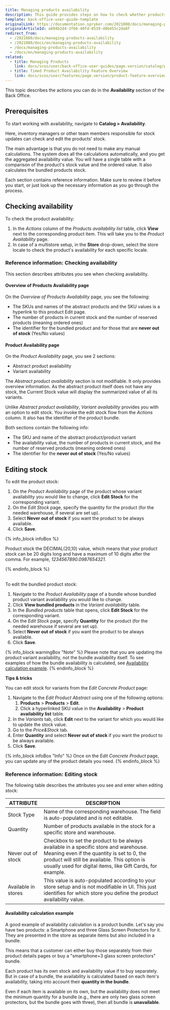 ```yaml
---
title: Managing products availability
description: This guide provides steps on how to check whether products are in stock in the warehouse of the current store in the Back Office.
template: back-office-user-guide-template
originalLink: https://documentation.spryker.com/2021080/docs/managing-products-availability
originalArticleId: a694b2d4-3f66-40fd-8539-d8b455c2da8f
redirect_from:
  - /2021080/docs/managing-products-availability
  - /2021080/docs/en/managing-products-availability
  - /docs/managing-products-availability
  - /docs/en/managing-products-availability
related:
  - title: Managing Products
    link: docs/scos/user/back-office-user-guides/page.version/catalog/products/managing-products/managing-products.html
  - title: Timed Product Availability Feature Overview
    link: docs/scos/user/features/page.version/product-feature-overview/timed-product-availability-overview.html
---
```


This topic describes the actions you can do in the **Availability** section of  the Back Office.

## Prerequisites 

To start working with availability, navigate to **Catalog > Availability**.

Here, inventory managers or other team members responsible for stock updates can check and edit the products' stock.

The main advantage is that you do not need to make any manual calculations. The system does all the calculations automatically, and you get the aggregated availability value. You will have a single table with a comparison of the product's stock value and the ordered value. It also calculates the bundled products stock. 

Each section contains reference information. Make sure to review it before you start, or just look up the necessary information as you go through the process.

## Checking availability 

To check the product availability:

1. In the _Actions_ column of the *Products availability list* table, click **View** next to the corresponding product item. 
This will take you to the *Product Availability* page.
2. In case of a multistore setup, in the **Store** drop-down, select the store locale to check the product's availability for each specific locale.

### Reference information: Checking availability 

This section describes attributes you see when checking availability.

#### Overview of Products Availability page

On the *Overview of Products Availability* page, you see the following: 
* The SKUs and names of the abstract products and the SKU values is a hyperlink to this product Edit page.
* The number of products in current stock and the number of reserved products (meaning ordered ones)
*  The identifier for the bundled product and for those that are **never out of stock** (Yes/No values)

#### Product Availability page

On the *Product Availability* page, you see 2 sections:
* Abstract product availability 
* Variant availability

The *Abstract product availability* section is not modifiable. It only provides overview information. As the abstract product itself does not have any stock, the Current Stock value will display the summarized value of all its variants.

Unlike *Abstract product availability*, *Variant availability* provides you with an option to edit stock. You invoke the edit stock flow from the *Actions* column. It also has the identifier of the product bundle.

Both sections contain the following info:
* The SKU and name of the abstract product/product variant
* The availability value, the number of products in current stock, and the number of reserved products (meaning ordered ones)
* The identifier for the **never out of stock** (Yes/No values)

## Editing stock

To edit the product stock:

1. On the *Product Availability* page of the product whose variant availability you would like to change, click **Edit Stock** for the corresponding variant.
2. On the *Edit Stock* page, specify the quantity for the product (for the needed warehouse, if several are set up).
3. Select **Never out of stock** if you want the product to be always available.
4. Click **Save**.

{% info_block infoBox %}

Product stock the DECIMAL(20,10) value, which means that your product stock can be 20 digits long and have a maximum of 10 digits after the comma. For example, *1234567890.0987654321*.

{% endinfo_block %}

</br>To edit the bundled product stock:

1. Navigate to the *Product Availability* page of a bundle whose bundled product variant availability you would like to change.
2. Click **View bundled products** in the *Variant availability* table.
3. In the *Bundled products* table that opens, click **Edit Stock** for the corresponding variant.
4. On the *Edit Stock* page, specify **Quantity** for the product (for the needed warehouse if several are set up).
5. Select **Never out of stock** if you want the product to be always available.
6. Click **Save**.

{% info_block warningBox "Note" %}
Please note that you are updating the product variant availability, not the bundle availability itself. To see examples of how the bundle availability is calculated, see [Availability calculation example](#availability-calculation-example).
{% endinfo_block %}

**Tips & tricks**

You can edit stock for variants from the *Edit Concrete Product* page:
1. Navigate to the *Edit Product Abstract* using one of the following options:
    1.  **Products** > **Products** > **Edit**.
    2.  Click a hyperlinked SKU value in the **Availability** > **Product availability list** table.
2. In the *Variants* tab, click **Edit** next to the variant for which you would like to update the stock value.
3. Go to the *Price&Stock* tab.
4. Enter **Quantity** and select **Never out of stock** if you want the product to be always available.
5. Click **Save**.

{% info_block infoBox "Info" %}
Once on the *Edit Concrete Product* page, you can update any of the product details you need.
{% endinfo_block %}

### Reference information: Editing stock

The following table describes the attributes you see and enter when editing stock:

| ATTRIBUTE | DESCRIPTION |
| --- | --- |
| Stock Type | Name of the corresponding warehouse. The field is auto-populated and is not editable.|
| Quantity | Number of products available in the stock for a specific store and warehouse. |
| Never out of stock | Checkbox to set the product to be always available in a specific store and warehouse. Meaning even if the quantity is set to 0, the product will still be available. This option is usually used for digital items, like Gift Cards, for example.|
| Available in stores | This value is auto-populated according to your store setup and is not modifiable in UI. This just identifies for which store you define the product availability value. |

#### <a name="availability-calculation-example"></a>Availability calculation example

A good example of availability calculation is a product bundle. 
Let's say you have two products: a Smartphone and three Glass Screen Protectors for it. They are presented in the store as separate items but also included in a bundle.

This means that a customer can either buy those separately from their product details pages or buy a "smartphone+3 glass screen protectors" bundle.

Each product has its own stock and availability value if to buy separately.
But in case of a bundle, the availability is calculated based on each item's availability, taking into account their **quantity in the bundle**.

Even if each item is available on its own, but the availability does not meet the minimum quantity for a bundle (e.g., there are only two glass screen protectors, but the bundle goes with three), then all bundle is **unavailable**.
